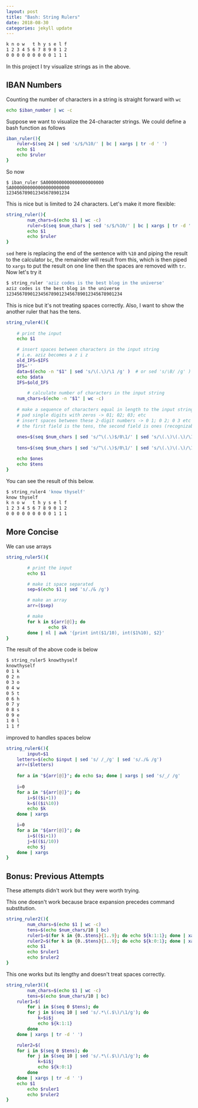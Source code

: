 ```yaml
---
layout: post
title: "Bash: String Rulers"
date: 2018-08-30
categories: jekyll update
---
```


``` bash
k n o w   t h y s e l f
1 2 3 4 5 6 7 8 9 0 1 2
0 0 0 0 0 0 0 0 0 1 1 1
```

In this project I try visualize strings as in the above.

## IBAN Numbers

Counting the number of characters in a string is straight forward with `wc`

``` bash
echo $iban_number | wc -c
```

Suppose we want to visualize the 24-character strings. We could define a bash function as follows 

``` bash
iban_ruler(){
	ruler=$(seq 24 | sed 's/$/%10/' | bc | xargs | tr -d ' ')
	echo $1
	echo $ruler
}
```
So now 

```
$ iban_ruler SA0000000000000000000000
SA0000000000000000000000
123456789012345678901234
```
This is nice but is limited to 24 characters. Let's make it more flexible:

``` bash
string_ruler(){
        num_chars=$(echo $1 | wc -c)
        ruler=$(seq $num_chars | sed 's/$/%10/' | bc | xargs | tr -d ' ')
        echo $1
        echo $ruler
}
```

`sed` here is replacing the end of the sentence with `%10` and piping the result to the calculator `bc`, the remainder will result from this, which is then piped to `xargs` to put the result on one line then the spaces are removed with `tr`. Now let's try it

``` bash
$ string_ruler 'aziz codes is the best blog in the universe'
aziz codes is the best blog in the universe 
12345678901234567890123456789012345678901234
```                                  

This is nice but it's not treating spaces correctly. Also, I want to show the another ruler that has the tens. 

``` bash
string_ruler4(){
	
	# print the input
	echo $1

	# insert spaces between characters in the input string
	# i.e. aziz becomes a z i z
	old_IFS=$IFS
	IFS=''
	data=$(echo -n "$1" | sed 's/\(.\)/\1 /g' )  # or sed 's/\B/ /g' ) 
	echo $data
	IFS=$old_IFS

        # calculate number of characters in the input string
	num_chars=$(echo -n "$1" | wc -c)
	
	# make a sequence of characters equal in length to the input string
	# pad single digits with zeros -> 01; 02; 03; etc
	# insert spaces between these 2-digit numbers -> 0 1; 0 2; 0 3 etc
	# the first field is the tens, the second field is ones (recognizable by awk)
	
	ones=$(seq $num_chars | sed 's/^\(.\)$/0\1/' | sed 's/\(.\)\(.\)/\1 \2/' | awk '{print $2}')
	
	tens=$(seq $num_chars | sed 's/^\(.\)$/0\1/' | sed 's/\(.\)\(.\)/\1 \2/' | awk '{print $1}')

	echo $ones
	echo $tens
}
```

You can see the result of this below.

``` bash
$ string_ruler4 'know thyself'
know thyself
k n o w   t h y s e l f
1 2 3 4 5 6 7 8 9 0 1 2
0 0 0 0 0 0 0 0 0 1 1 1
```

## More Concise

We can use arrays


``` bash
string_ruler5(){

        # print the input 
        echo $1

        # make it space separated
        sep=$(echo $1 | sed 's/./& /g')

        # make an array
        arr=($sep)

        # make 
        for k in ${arr[@]}; do 
                echo $k
        done | nl | awk '{print int($1/10), int($1%10), $2}'
}       

```

The result of the above code is below

``` bash
$ string_ruler5 knowthyself
knowthyself
0 1 k
0 2 n
0 3 o
0 4 w
0 5 t
0 6 h
0 7 y
0 8 s
0 9 e
1 0 l
1 1 f
```
improved to handles spaces below

``` bash
string_ruler6(){
        input=$1
	letters=$(echo $input | sed 's/ /_/g' | sed 's/./& /g')
	arr=($letters)
	
	for a in "${arr[@]}"; do echo $a; done | xargs | sed 's/_/ /g'
	
	i=0
	for a in "${arr[@]}"; do
	    i=$(($i+1))
	    k=$(($i%10))
	    echo $k
	done | xargs

	i=0
	for a in "${arr[@]}"; do
	    i=$(($i+1))
	    j=$(($i/10))
	    echo $j
	done | xargs
}

```

## Bonus: Previous Attempts

These attempts didn't work but they were worth trying.


This one doesn't work because brace expansion precedes command substitution.
``` bash																				  
string_ruler2(){																		  
        num_chars=$(echo $1 | wc -c)													  
        tens=$(echo $num_chars/10 | bc)													  
        ruler1=$(for k in {0..$tens}{1..9}; do echo ${k:1:1}; done | xargs | tr -d ' ')	  
        ruler2=$(for k in {0..$tens}{1..9}; do echo ${k:0:1}; done | xargs | tr -d ' ')	  
        echo $1																			  
        echo $ruler1																	  
        echo $ruler2																	  
}																						  
```		

This one works but its lengthy and doesn't treat spaces correctly.
``` bash
string_ruler3(){
        num_chars=$(echo $1 | wc -c)
        tens=$(echo $num_chars/10 | bc)
	ruler1=$(
	    for i in $(seq 0 $tens); do
		for j in $(seq 10 | sed 's/.*\(.$\)/\1/g'); do		
			k=$i$j
			echo ${k:1:1} 
		done
	done | xargs | tr -d ' ')

	ruler2=$(
	for i in $(seq 0 $tens); do
		for j in $(seq 10 | sed 's/.*\(.$\)/\1/g'); do
			k=$i$j
			echo ${k:0:1} 
		done
	done | xargs | tr -d ' ')
	echo $1
        echo $ruler1
        echo $ruler2
}
```
